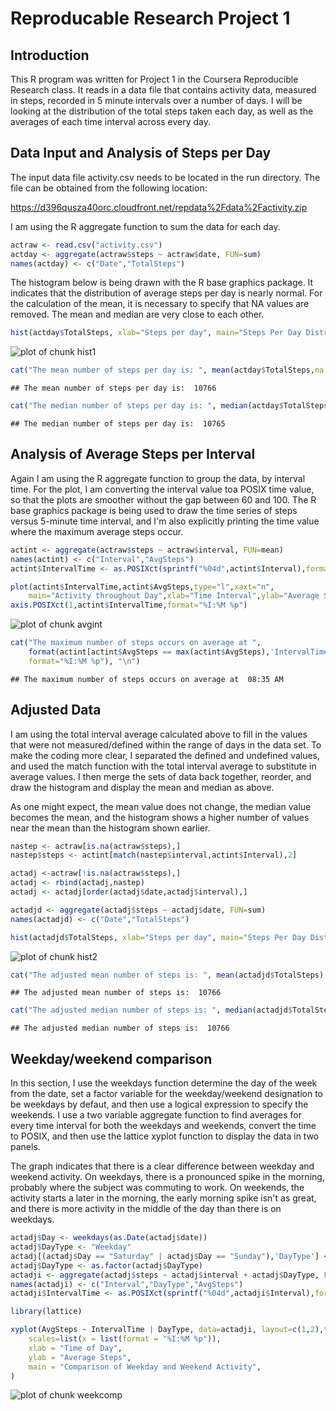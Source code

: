 Reproducable Research Project 1
========================================================
## Introduction

This R program was written for Project 1 in the Coursera Reproducible Research class.
It reads in a data file that contains activity data, measured in steps, recorded in 5
minute intervals over a number of days. I will be looking at the distribution of the
total steps taken each day, as well as the averages of each time interval across every
day.

## Data Input and Analysis of Steps per Day

The input data file activity.csv needs to be located in the run directory. The file can
be obtained from the following location:

https://d396qusza40orc.cloudfront.net/repdata%2Fdata%2Factivity.zip

I am using the R aggregate function to sum the data for each day.


```r
actraw <- read.csv("activity.csv")
actday <- aggregate(actraw$steps ~ actraw$date, FUN=sum)
names(actday) <- c("Date","TotalSteps")
```

The histogram below is being drawn with the R base graphics package. It indicates that
the distribution of average steps per day is nearly normal. For the calculation of the
mean, it is necessary to specify that NA values are removed. The mean and
median are very close to each other.



```r
hist(actday$TotalSteps, xlab="Steps per day", main="Steps Per Day Distribution")
```

![plot of chunk hist1](figure/hist1.png) 

```r
cat("The mean number of steps per day is: ", mean(actday$TotalSteps,na.rm=TRUE), "\n")
```

```
## The mean number of steps per day is:  10766
```

```r
cat("The median number of steps per day is: ", median(actday$TotalSteps), "\n")
```

```
## The median number of steps per day is:  10765
```

## Analysis of Average Steps per Interval

Again I am using the R aggregate function to group the data, by interval time. For the
plot, I am converting the interval value toa POSIX time value, so that
the plots are smoother without the gap between 60 and 100. The R base graphics package is
being used to draw the time series of steps versus 5-minute time interval, and I'm also
explicitly printing the time value where the maximum average steps occur.


```r
actint <- aggregate(actraw$steps ~ actraw$interval, FUN=mean)
names(actint) <- c("Interval","AvgSteps")
actint$IntervalTime <- as.POSIXct(sprintf("%04d",actint$Interval),format="%H%M")

plot(actint$IntervalTime,actint$AvgSteps,type="l",xaxt="n",
    main="Activity throughout Day",xlab="Time Interval",ylab="Average Steps")
axis.POSIXct(1,actint$IntervalTime,format="%I:%M %p")
```

![plot of chunk avgint](figure/avgint.png) 

```r
cat("The maximum number of steps occurs on average at ",
    format(actint[actint$AvgSteps == max(actint$AvgSteps),'IntervalTime'],
    format="%I:%M %p"), "\n")
```

```
## The maximum number of steps occurs on average at  08:35 AM
```

## Adjusted Data

I am using the total interval average calculated above to fill in the values that were
not measured/defined within the range of days in the data set. To make the coding more
clear, I separated the defined and undefined values, and used the match function with
the total interval average to substitute in average values. I then merge the sets of
data back together, reorder, and draw the histogram and display the mean and median as
above.

As one might expect, the mean value does not change, the median value becomes the mean,
and the histogram shows a higher number of values near the mean than the histogram
shown earlier.


```r
nastep <- actraw[is.na(actraw$steps),]
nastep$steps <- actint[match(nastep$interval,actint$Interval),2]

actadj <-actraw[!is.na(actraw$steps),]
actadj <- rbind(actadj,nastep)
actadj <- actadj[order(actadj$date,actadj$interval),]

actadjd <- aggregate(actadj$steps ~ actadj$date, FUN=sum)
names(actadjd) <- c("Date","TotalSteps")

hist(actadjd$TotalSteps, xlab="Steps per day", main="Steps Per Day Distribution")
```

![plot of chunk hist2](figure/hist2.png) 

```r
cat("The adjusted mean number of steps is: ", mean(actadjd$TotalSteps), "\n")
```

```
## The adjusted mean number of steps is:  10766
```

```r
cat("The adjusted median number of steps is: ", median(actadjd$TotalSteps), "\n")
```

```
## The adjusted median number of steps is:  10766
```

## Weekday/weekend comparison

In this section, I use the weekdays function determine the day of the week from
the date, set a factor variable for the weekday/weekend designation to be weekdays
by defaut, and then use a logical expression to specify the weekends. I use a two
variable aggregate function to find averages for every time interval for both the
weekdays and weekends, convert the time to POSIX, and then use the lattice xyplot
function to display the data in two panels.

The graph indicates that there is a clear difference between weekday and weekend
activity. On weekdays, there is a pronounced spike in the morning, probably where
the subject was commuting to work. On weekends, the activity starts a later in the
morning, the early morning spike isn't as great, and there is more activity in the
middle of the day than there is on weekdays.


```r
actadj$Day <- weekdays(as.Date(actadj$date))
actadj$DayType <- "Weekday"
actadj[(actadj$Day == "Saturday" | actadj$Day == "Sunday"),'DayType'] <- 'Weekend'
actadj$DayType <- as.factor(actadj$DayType)
actadji <- aggregate(actadj$steps ~ actadj$interval + actadj$DayType, FUN=mean)
names(actadji) <- c("Interval","DayType","AvgSteps")
actadji$IntervalTime <- as.POSIXct(sprintf("%04d",actadji$Interval),format="%H%M")

library(lattice)

xyplot(AvgSteps ~ IntervalTime | DayType, data=actadji, layout=c(1,2),type="l",
    scales=list(x = list(format = "%I:%M %p")),
    xlab = "Time of Day",
    ylab = "Average Steps",
    main = "Comparison of Weekday and Weekend Activity",
)
```

![plot of chunk weekcomp](figure/weekcomp.png) 
